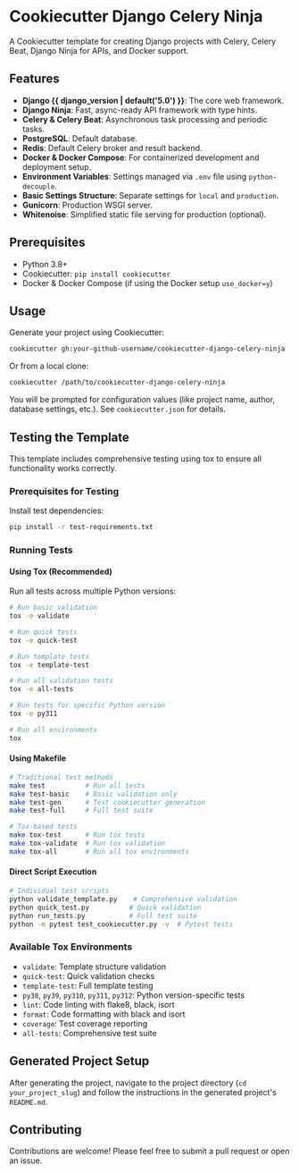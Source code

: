 # Cookiecutter Django Celery Ninja

A Cookiecutter template for creating Django projects with Celery, Celery Beat, Django Ninja for APIs, and Docker support.

## Features

*   **Django {{ django_version | default('5.0') }}**: The core web framework.
*   **Django Ninja**: Fast, async-ready API framework with type hints.
*   **Celery & Celery Beat**: Asynchronous task processing and periodic tasks.
*   **PostgreSQL**: Default database.
*   **Redis**: Default Celery broker and result backend.
*   **Docker & Docker Compose**: For containerized development and deployment setup.
*   **Environment Variables**: Settings managed via `.env` file using `python-decouple`.
*   **Basic Settings Structure**: Separate settings for `local` and `production`.
*   **Gunicorn**: Production WSGI server.
*   **Whitenoise**: Simplified static file serving for production (optional).

## Prerequisites

*   Python 3.8+
*   Cookiecutter: `pip install cookiecutter`
*   Docker & Docker Compose (if using the Docker setup `use_docker=y`)

## Usage

Generate your project using Cookiecutter:

```bash
cookiecutter gh:your-github-username/cookiecutter-django-celery-ninja
```

Or from a local clone:

```bash
cookiecutter /path/to/cookiecutter-django-celery-ninja
```

You will be prompted for configuration values (like project name, author, database settings, etc.). See `cookiecutter.json` for details.

## Testing the Template

This template includes comprehensive testing using tox to ensure all functionality works correctly.

### Prerequisites for Testing

Install test dependencies:

```bash
pip install -r test-requirements.txt
```

### Running Tests

#### Using Tox (Recommended)

Run all tests across multiple Python versions:

```bash
# Run basic validation
tox -e validate

# Run quick tests  
tox -e quick-test

# Run template tests
tox -e template-test

# Run all validation tests
tox -e all-tests

# Run tests for specific Python version
tox -e py311

# Run all environments
tox
```

#### Using Makefile

```bash
# Traditional test methods
make test          # Run all tests
make test-basic    # Basic validation only
make test-gen      # Test cookiecutter generation
make test-full     # Full test suite

# Tox-based tests
make tox-test      # Run tox tests
make tox-validate  # Run tox validation
make tox-all       # Run all tox environments
```

#### Direct Script Execution

```bash
# Individual test scripts
python validate_template.py    # Comprehensive validation
python quick_test.py          # Quick validation
python run_tests.py           # Full test suite
python -m pytest test_cookiecutter.py -v  # Pytest tests
```

### Available Tox Environments

* `validate`: Template structure validation
* `quick-test`: Quick validation checks
* `template-test`: Full template testing
* `py38`, `py39`, `py310`, `py311`, `py312`: Python version-specific tests
* `lint`: Code linting with flake8, black, isort
* `format`: Code formatting with black and isort
* `coverage`: Test coverage reporting
* `all-tests`: Comprehensive test suite

## Generated Project Setup

After generating the project, navigate to the project directory (`cd your_project_slug`) and follow the instructions in the generated project's `README.md`.

## Contributing

Contributions are welcome! Please feel free to submit a pull request or open an issue.
